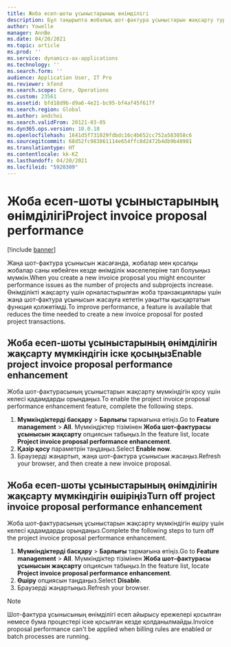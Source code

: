 ```yaml
---
title: Жоба есеп-шоты ұсыныстарының өнімділігі
description: Бұл тақырыпта жобалық шот-фактура ұсыныстарын жақсарту туралы ақпарат берілген.
author: Yowelle
manager: AnnBe
ms.date: 04/20/2021
ms.topic: article
ms.prod: ''
ms.service: dynamics-ax-applications
ms.technology: ''
ms.search.form: ''
audience: Application User, IT Pro
ms.reviewer: kfend
ms.search.scope: Core, Operations
ms.custom: 23561
ms.assetid: bfd18d9b-d9a6-4e21-bc95-bf4af45f617f
ms.search.region: Global
ms.author: andchoi
ms.search.validFrom: 20121-03-05
ms.dyn365.ops.version: 10.0.18
ms.openlocfilehash: 1641d5f731029fdbdc16c4b652cc752a583058c6
ms.sourcegitcommit: 68d52fc983861114e654ffc8d2472b4db9b48981
ms.translationtype: HT
ms.contentlocale: kk-KZ
ms.lasthandoff: 04/20/2021
ms.locfileid: "5920309"
---
```

# <a name="project-invoice-proposal-performance"></a><span data-ttu-id="22e67-103">Жоба есеп-шоты ұсыныстарының өнімділігі</span><span class="sxs-lookup"><span data-stu-id="22e67-103">Project invoice proposal performance</span></span>

[!include [banner](../includes/banner.md)]

<span data-ttu-id="22e67-104">Жаңа шот-фактура ұсынысын жасағанда, жобалар мен қосалқы жобалар саны көбейген кезде өнімділік мәселелеріне тап болуыңыз мүмкін.</span><span class="sxs-lookup"><span data-stu-id="22e67-104">When you create a new invoice proposal you might encounter performance issues as the number of projects and subprojects increase.</span></span> <span data-ttu-id="22e67-105">Өнімділікті жақсарту үшін орналастырылған жоба транзакциялары үшін жаңа шот-фактура ұсынысын жасауға кететін уақытты қысқартатын функция қолжетімді.</span><span class="sxs-lookup"><span data-stu-id="22e67-105">To improve performance, a feature is available that reduces the time needed to create a new invoice proposal for posted project transactions.</span></span>

## <a name="enable-project-invoice-proposal-performance-enhancement"></a><span data-ttu-id="22e67-106">Жоба есеп-шоты ұсыныстарының өнімділігін жақсарту мүмкіндігін іске қосыңыз</span><span class="sxs-lookup"><span data-stu-id="22e67-106">Enable project invoice proposal performance enhancement</span></span>
<span data-ttu-id="22e67-107">Жоба шот-фактурасының ұсыныстарын жақсарту мүмкіндігін қосу үшін келесі қадамдарды орындаңыз.</span><span class="sxs-lookup"><span data-stu-id="22e67-107">To enable the project invoice proposal performance enhancement feature, complete the following steps.</span></span>

1.  <span data-ttu-id="22e67-108">**Мүмкіндіктерді басқару** > **Барлығы** тармағына өтіңіз.</span><span class="sxs-lookup"><span data-stu-id="22e67-108">Go to **Feature management** > **All**.</span></span> <span data-ttu-id="22e67-109">Мүмкіндіктер тізімінен **Жоба шот-фактурасы ұсынысын жақсарту** опциясын табыңыз.</span><span class="sxs-lookup"><span data-stu-id="22e67-109">In the feature list, locate **Project invoice proposal performance enhancement**.</span></span>
2.  <span data-ttu-id="22e67-110">**Қазір қосу** параметрін таңдаңыз.</span><span class="sxs-lookup"><span data-stu-id="22e67-110">Select **Enable now**.</span></span>
3.  <span data-ttu-id="22e67-111">Браузерді жаңартып, жаңа шот-фактура ұсынысын жасаңыз.</span><span class="sxs-lookup"><span data-stu-id="22e67-111">Refresh your browser, and then create a new invoice proposal.</span></span>

## <a name="turn-off-project-invoice-proposal-performance-enhancement"></a><span data-ttu-id="22e67-112">Жоба есеп-шоты ұсыныстарының өнімділігін жақсарту мүмкіндігін өшіріңіз</span><span class="sxs-lookup"><span data-stu-id="22e67-112">Turn off project invoice proposal performance enhancement</span></span>
<span data-ttu-id="22e67-113">Жоба шот-фактурасының ұсыныстарын жақсарту мүмкіндігін өшіру үшін келесі қадамдарды орындаңыз.</span><span class="sxs-lookup"><span data-stu-id="22e67-113">Complete the following steps to turn off the project invoice proposal performance enhancement.</span></span>

1.  <span data-ttu-id="22e67-114">**Мүмкіндіктерді басқару** > **Барлығы** тармағына өтіңіз.</span><span class="sxs-lookup"><span data-stu-id="22e67-114">Go to **Feature management** > **All**.</span></span> <span data-ttu-id="22e67-115">Мүмкіндіктер тізімінен **Жоба шот-фактурасы ұсынысын жақсарту** опциясын табыңыз.</span><span class="sxs-lookup"><span data-stu-id="22e67-115">In the feature list, locate **Project invoice proposal performance enhancement**.</span></span>
2.  <span data-ttu-id="22e67-116">**Өшіру** опциясын таңдаңыз.</span><span class="sxs-lookup"><span data-stu-id="22e67-116">Select **Disable**.</span></span>
3.  <span data-ttu-id="22e67-117">Браузерді жаңартыңыз.</span><span class="sxs-lookup"><span data-stu-id="22e67-117">Refresh your browser.</span></span>

> [!NOTE]
> <span data-ttu-id="22e67-118">Шот-фактура ұсынысының өнімділігі есеп айырысу ережелері қосылған немесе бума процестері іске қосылған кезде қолданылмайды.</span><span class="sxs-lookup"><span data-stu-id="22e67-118">Invoice proposal performance can't be applied when billing rules are enabled or batch processes are running.</span></span>

